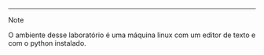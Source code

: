 -------

> [!NOTE]
>O ambiente desse laboratório é uma máquina linux com um editor de texto e com o python instalado. 